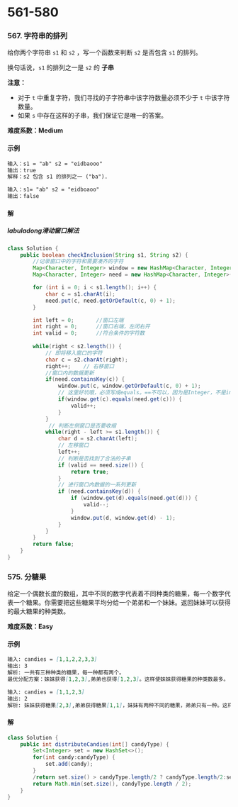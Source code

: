 # 561-580

### 567. 字符串的排列

给你两个字符串 `s1` 和 `s2` ，写一个函数来判断 `s2` 是否包含 `s1` 的排列。

换句话说，`s1` 的排列之一是 `s2` 的 **子串** 

**注意：**

- 对于 `t` 中重复字符，我们寻找的子字符串中该字符数量必须不少于 `t` 中该字符数量。
- 如果 `s` 中存在这样的子串，我们保证它是唯一的答案。

**难度系数：Medium**

#### 示例

```markdown
输入：s1 = "ab" s2 = "eidbaooo"
输出：true
解释：s2 包含 s1 的排列之一 ("ba").

输入：s1= "ab" s2 = "eidboaoo"
输出：false
```

#### 解

##### labuladong滑动窗口解法


```java
class Solution {
    public boolean checkInclusion(String s1, String s2) {
        //记录窗口中的字符和需要凑齐的字符
        Map<Character, Integer> window = new HashMap<Character, Integer>();
        Map<Character, Integer> need = new HashMap<Character, Integer>();

        for (int i = 0; i < s1.length(); i++) {
            char c = s1.charAt(i);
            need.put(c, need.getOrDefault(c, 0) + 1);
        }

        int left = 0;		//窗口左端
        int right = 0;		//窗口右端，左闭右开
        int valid = 0;      //符合条件的字符数
        
        while(right < s2.length()) {
        	// 即将移入窗口的字符
            char c = s2.charAt(right);
            right++;    // 右移窗口
            //窗口内的数据更新
            if(need.containsKey(c)) {
                window.put(c, window.getOrDefault(c, 0) + 1);
                // 这里好坑哦，必须写成equals。==不可以，因为是Integer，不是int
                if(window.get(c).equals(need.get(c))) {
                    valid++;
                }
            }  
             // 判断左侧窗口是否要收缩
            while(right - left >= s1.length()) {
                char d = s2.charAt(left);
                // 左移窗口
                left++;
                // 判断是否找到了合法的子串
                if (valid == need.size()) {
                    return true;
                }
                // 进行窗口内数据的一系列更新
                if (need.containsKey(d)) {
                    if (window.get(d).equals(need.get(d))) {
                        valid--;
                    }
                    window.put(d, window.get(d) - 1);
                }
            }
        }
        return false;
    }
}
```

### 575. 分糖果

给定一个偶数长度的数组，其中不同的数字代表着不同种类的糖果，每一个数字代表一个糖果。你需要把这些糖果平均分给一个弟弟和一个妹妹。返回妹妹可以获得的最大糖果的种类数。

**难度系数：Easy**

#### 示例

```markdown
输入: candies = [1,1,2,2,3,3]
输出: 3
解析: 一共有三种种类的糖果，每一种都有两个。
最优分配方案：妹妹获得[1,2,3],弟弟也获得[1,2,3]。这样使妹妹获得糖果的种类数最多。

输入: candies = [1,1,2,3]
输出: 2
解析: 妹妹获得糖果[2,3],弟弟获得糖果[1,1]，妹妹有两种不同的糖果，弟弟只有一种。这样使得妹妹可以获得的糖果种类数最多。
```

#### 解

```java
class Solution {
    public int distributeCandies(int[] candyType) {
        Set<Integer> set = new HashSet<>();
        for(int candy:candyType) {
            set.add(candy);
        }
        /return set.size() > candyType.length/2 ? candyType.length/2:set.size();
        return Math.min(set.size(), candyType.length / 2);
    }
}
```




